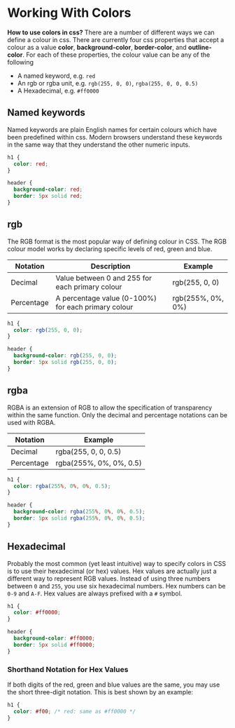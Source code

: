 # Working With Colors

**How to use colors in css?**
There are a number of different ways we can define a colour in css.
There are currently four css properties that accept a colour as a value **color**, **background-color**, **border-color**, and **outline-color**. For each of these properties, the colour value can be any of the following

- A named keyword, e.g. `red`
- An rgb or rgba unit, e.g. `rgb(255, 0, 0)`, `rgba(255, 0, 0, 0.5)`
- A Hexadecimal, e.g. `#ff0000`

## Named keywords

Named keywords are plain English names for certain colours which have been predefined within css. Modern browsers understand these keywords in the same way that they understand the other numeric inputs.

```css
h1 {
  color: red;
}

header {
  background-color: red;
  border: 5px solid red;
}
```

## rgb

The RGB format is the most popular way of defining colour in CSS. The RGB colour model works by declaring specific levels of red, green and blue.

| Notation   | Description                                         | Example           |
| ---------- | --------------------------------------------------- | ----------------- |
| Decimal    | Value between 0 and 255 for each primary colour     | rgb(255, 0, 0)    |
| Percentage | A percentage value (0-100%) for each primary colour | rgb(255%, 0%, 0%) |

```css
h1 {
  color: rgb(255, 0, 0);
}

header {
  background-color: rgb(255, 0, 0);
  border: 5px solid rgb(255, 0, 0);
}
```

## rgba

RGBA is an extension of RGB to allow the specification of transparency within the same function. Only the decimal and percentage notations can be used with RGBA.

| Notation   | Example                 |
| ---------- | ----------------------- |
| Decimal    | rgba(255, 0, 0, 0.5)    |
| Percentage | rgba(255%, 0%, 0%, 0.5) |

```css
h1 {
  color: rgba(255%, 0%, 0%, 0.5);
}

header {
  background-color: rgba(255%, 0%, 0%, 0.5);
  border: 5px solid rgba(255%, 0%, 0%, 0.5);
}
```

## Hexadecimal

Probably the most common (yet least intuitive) way to specify colors in CSS is to use their hexadecimal (or hex) values. Hex values are actually just a different way to represent RGB values. Instead of using three numbers between `0` and `255`, you use six hexadecimal numbers. Hex numbers can be `0-9` and `A-F`. Hex values are always prefixed with a `#` symbol.

```css
h1 {
  color: #ff0000;
}

header {
  background-color: #ff0000;
  border: 5px solid #ff0000;
}
```

### Shorthand Notation for Hex Values

If both digits of the red, green and blue values are the same, you may use the short three-digit notation. This is best shown by an example:

```css
h1 {
  color: #f00; /* red: same as #ff0000 */
}
```
